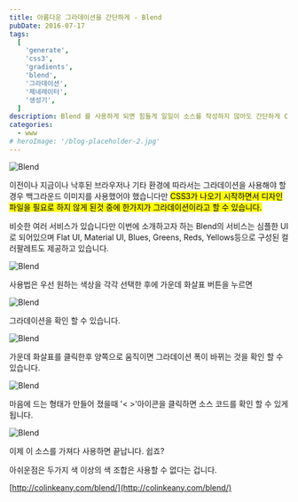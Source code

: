 ```yaml
---
title: 아름다운 그라데이션을 간단하게 - Blend
pubDate: 2016-07-17
tags:
  [
    'generate',
    'css3',
    'gradients',
    'blend',
    '그라데이션',
    '제네레이터',
    '생성기',
  ]
description: Blend 를 사용하게 되면 힘들게 일일이 소스를 작성하지 않아도 간단하게 CSS3로 된 그라데이션을 만들 수 있습니다
categories:
  - www
# heroImage: '/blog-placeholder-2.jpg'
---
```


![Blend](https://c7.staticflickr.com/9/8849/28242982646_10d4db1660_b.jpg)

이전이나 지금이나 낙후된 브라우저나 기타 환경에 따라서는 그라데이션을 사용해야 할 경우 백그라운드 이미지를 사용했어야 했습니다만 <mark>CSS3가 나오기 시작하면서 디자인파일을 필요로 하지 않게 된것 중에 한가지가 그라데이션이라고 할 수 있습니다.</mark>

비슷한 여러 서비스가 있습니다만 이번에 소개하고자 하는 Blend의 서비스는 심플한 UI로 되어있으며 Flat UI, Material UI, Blues, Greens, Reds, Yellows등으로 구성된 컬러팔레트도 제공하고 있습니다.

![Blend](https://c4.staticflickr.com/9/8608/28198689051_8d8fa1c868_b.jpg)

사용법은 우선 원하는 색상을 각각 선택한 후에 가운데 화살표 버튼을 누르면

![Blend](https://c1.staticflickr.com/9/8641/28173235152_9bafca1f4d_b.jpg)

그라데이션을 확인 할 수 있습니다.

![Blend](https://c6.staticflickr.com/9/8566/27661758093_b5cd1b0528_b.jpg)

가운데 화살표를 클릭한후 양쪽으로 움직이면 그라데이션 폭이 바뀌는 것을 확인 할 수 있습니다.

![Blend](https://c5.staticflickr.com/9/8894/28173235532_3fc0d07708_b.jpg)

마음에 드는 형태가 만들어 졌을때 '&lt; &gt;'아이콘을 클릭하면 소스 코드를 확인 할 수 있게 됩니다.

![Blend](https://c2.staticflickr.com/9/8587/28277141105_aa9c744570_b.jpg)

이제 이 소스를 가져다 사용하면 끝납니다. 쉽죠?

아쉬운점은 두가지 색 이상의 색 조합은 사용할 수 없다는 겁니다.

[http://colinkeany.com/blend/](http://colinkeany.com/blend/)
